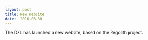 ```yaml
---
layout: post
title: New Website
date:  2016-03-30
---
```


The DXL has launched a new website, based on the Regolith project.
